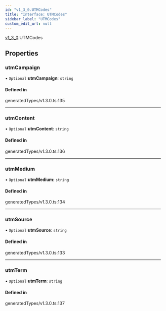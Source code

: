 ```yaml
---
id: "v1_3_0.UTMCodes"
title: "Interface: UTMCodes"
sidebar_label: "UTMCodes"
custom_edit_url: null
---
```


[v1\_3\_0](../namespaces/v1_3_0.md).UTMCodes

## Properties

### utmCampaign

• `Optional` **utmCampaign**: `string`

#### Defined in

generatedTypes/v1.3.0.ts:135

___

### utmContent

• `Optional` **utmContent**: `string`

#### Defined in

generatedTypes/v1.3.0.ts:136

___

### utmMedium

• `Optional` **utmMedium**: `string`

#### Defined in

generatedTypes/v1.3.0.ts:134

___

### utmSource

• `Optional` **utmSource**: `string`

#### Defined in

generatedTypes/v1.3.0.ts:133

___

### utmTerm

• `Optional` **utmTerm**: `string`

#### Defined in

generatedTypes/v1.3.0.ts:137
